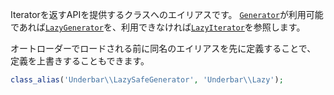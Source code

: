 Iteratorを返すAPIを提供するクラスへのエイリアスです。
[`Generator`](http://php.net/manual/ja/class.generator.php)が利用可能であれば[`LazyGenerator`](#LazyGenerator)を、利用できなければ[`LazyIterator`](#LazyIterator)を参照します。

オートローダーでロードされる前に同名のエイリアスを先に定義することで、
定義を上書きすることもできます。

```php
class_alias('Underbar\\LazySafeGenerator', 'Underbar\\Lazy');
```
